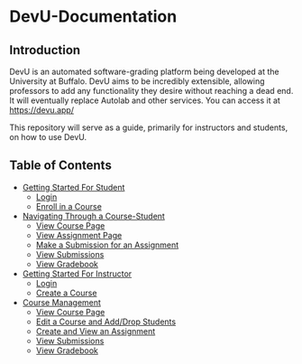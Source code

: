 # DevU-Documentation

## Introduction

DevU is an automated software-grading platform being developed at the University at Buffalo. DevU aims to be incredibly extensible, allowing professors to add any functionality they desire without reaching a dead end. It will eventually replace Autolab and other services. You can access it at <https://devu.app/>

This repository will serve as a guide, primarily for instructors and students, on how to use DevU.

## Table of Contents
* [Getting Started For Student](Getting%20Started%20For%20Student.md)
    * [Login](Getting%20Started%20For%20Student.md#Login)
    * [Enroll in a Course](Getting%20Started%20For%20Student.md#Enroll-in-a-Course)
* [Navigating Through a Course-Student](Navigating%20Through%20a%20Course.md)
    * [View Course Page](Navigating%20Through%20a%20Course.md#View-Course-Page)
    * [View Assignment Page](Navigating%20Through%20a%20Course.md#View-Assignment-Page)
    * [Make a Submission for an Assignment](Navigating%20Through%20a%20Course.md#Make-Submission)
    * [View Submissions](Navigating%20Through%20a%20Course.md#View-Submissions)
    * [View Gradebook](Navigating%20Through%20a%20Course.md#View-Gradebook)
* [Getting Started For Instructor](Getting%20Started%20For%20Instructor.md)
    * [Login](Getting%20Started%20For%20Instructor.md#Login)
    * [Create a Course](Getting%20Started%20For%20Instructor.md#Create-a-Course)
* [Course Management](Course%20Management.md#Create-a-Course)
    * [View Course Page](Course%20Management.md#View-Course's-Page)
    * [Edit a Course and Add/Drop Students](Course%20Management.md#Edit-a-Course)
    * [Create and View an Assignment](Course%20Management.md#Create-and-View-Assignments)
    * [View Submissions](Course%20Management.md#View-and-Grade-Submissions)
    * [View Gradebook](Course%20Management.md#Gradebook)


